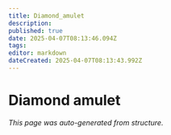 ```yaml
---
title: Diamond_amulet
description: 
published: true
date: 2025-04-07T08:13:46.094Z
tags: 
editor: markdown
dateCreated: 2025-04-07T08:13:43.992Z
---
```


# Diamond amulet

*This page was auto-generated from structure.*